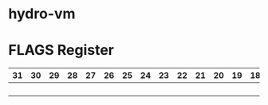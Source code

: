 # hydro-vm

# FLAGS Register
| 31 | 30 | 29 | 28 | 27 | 26 | 25 | 24 | 23 | 22 | 21 | 20 | 19 | 18 | 17 | 16 | 15 | 14 | 13 | 12 | 11 | 10 | 9 | 8 | 7 | 6 | 5 | 4 | 3 | 2    | 1   | 0   |
|----|----|----|----|----|----|----|----|----|----|----|----|----|----|----|----|----|----|----|----|----|----|---|---|---|---|---|---|---|------|---  |-----|
|    |    |    |    |    |    |    |    |    |    |    |    |    |    |    |    |    |    |    |    |    |    |   |   |   |   |   |   |   | CARRY| ZERO| HLT |
